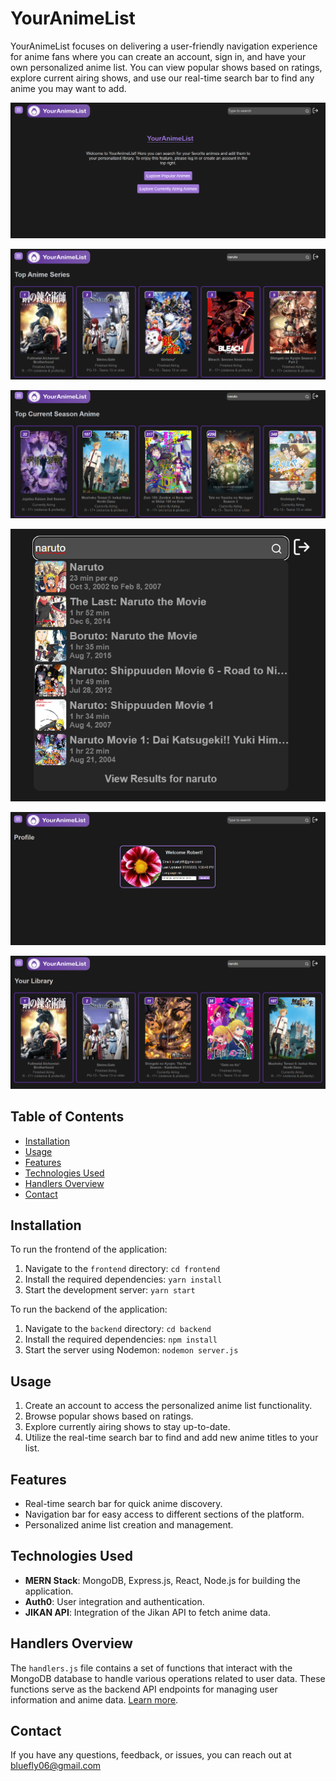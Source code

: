# YourAnimeList

YourAnimeList focuses on delivering a user-friendly navigation experience for anime fans where you can create an account, sign in, and have your own personalized anime list. You can view popular shows based on ratings, explore current airing shows, and use our real-time search bar to find any anime you may want to add.

![YourAnimeList Screenshot 1](screenshots/youranimelist.png)

![YourAnimeList Screenshot 2](screenshots/youranimelist_top_anime.png)

![YourAnimeList Screenshot 3](screenshots/youranimelist_seasonal.png)

![YourAnimeList Screenshot 4](screenshots/youranimelist_searchbar.png)

![YourAnimeList Screenshot 5](screenshots/youranimelist_profile.png)

![YourAnimeList Screenshot 6](screenshots/youranimelist_library.png)

## Table of Contents

- [Installation](#installation)
- [Usage](#usage)
- [Features](#features)
- [Technologies Used](#technologies-used)
- [Handlers Overview](#handlers-overview)
- [Contact](#contact)

## Installation

To run the frontend of the application:

1. Navigate to the `frontend` directory: `cd frontend`
2. Install the required dependencies: `yarn install`
3. Start the development server: `yarn start`

To run the backend of the application:

1. Navigate to the `backend` directory: `cd backend`
2. Install the required dependencies: `npm install`
3. Start the server using Nodemon: `nodemon server.js`

## Usage

1. Create an account to access the personalized anime list functionality.
2. Browse popular shows based on ratings.
3. Explore currently airing shows to stay up-to-date.
4. Utilize the real-time search bar to find and add new anime titles to your list.

## Features

- Real-time search bar for quick anime discovery.
- Navigation bar for easy access to different sections of the platform.
- Personalized anime list creation and management.

## Technologies Used

- **MERN Stack**: MongoDB, Express.js, React, Node.js for building the application.
- **Auth0**: User integration and authentication.
- **JIKAN API**: Integration of the Jikan API to fetch anime data.

## Handlers Overview

The `handlers.js` file contains a set of functions that interact with the MongoDB database to handle various operations related to user data. These functions serve as the backend API endpoints for managing user information and anime data. [Learn more](handlers.js-overview.md).

## Contact

If you have any questions, feedback, or issues, you can reach out at bluefly06@gmail.com
